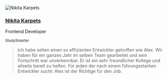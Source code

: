 <div class="quote">

![Nikita Karpets](/images/nikita-karpets.jpeg)

<div class="quotee">

### <a href="https://www.linkedin.com/in/mykyta-k-571316174/" target="_blank">Nikita Karpets</a>

Frontend Developer

<small>StudySmarter</small>

</div>

</div>

> Ich habe selten einen so effizienten Entwickler getroffen wie Alex.
> Wir haben für ein ganzes Jahr im selben Team gearbeitet und sein Fortschritt war unverkennbar.
> Er ist ein sehr freundlicher Kollege und allseits bereit zu helfen.
> Für jeden der nach einem führungsstarken Entwickler sucht: Alex ist der Richtige für den Job.
